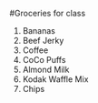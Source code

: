 #Groceries for class

1. Bananas
2. Beef Jerky
3. Coffee
4. CoCo Puffs
5. Almond Milk
6. Kodak Waffle Mix
7. Chips
